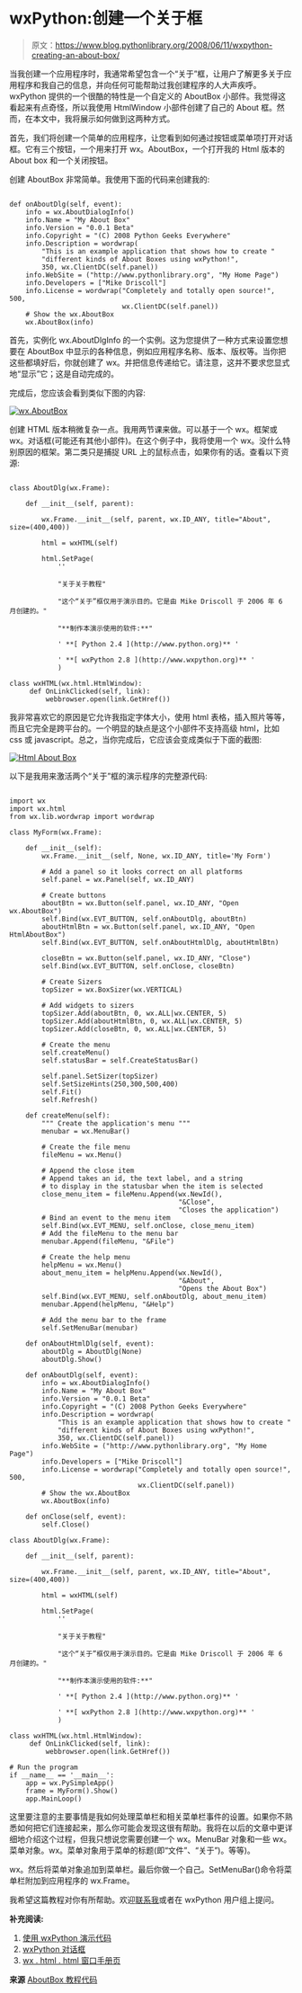 # wxPython:创建一个关于框

> 原文：<https://www.blog.pythonlibrary.org/2008/06/11/wxpython-creating-an-about-box/>

当我创建一个应用程序时，我通常希望包含一个“关于”框，让用户了解更多关于应用程序和我自己的信息，并向任何可能帮助过我创建程序的人大声疾呼。wxPython 提供的一个很酷的特性是一个自定义的 AboutBox 小部件。我觉得这看起来有点奇怪，所以我使用 HtmlWindow 小部件创建了自己的 About 框。然而，在本文中，我将展示如何做到这两种方式。

首先，我们将创建一个简单的应用程序，让您看到如何通过按钮或菜单项打开对话框。它有三个按钮，一个用来打开 wx。AboutBox，一个打开我的 Html 版本的 About box 和一个关闭按钮。

创建 AboutBox 非常简单。我使用下面的代码来创建我的:

```

def onAboutDlg(self, event):
    info = wx.AboutDialogInfo()
    info.Name = "My About Box"
    info.Version = "0.0.1 Beta"
    info.Copyright = "(C) 2008 Python Geeks Everywhere"
    info.Description = wordwrap(
        "This is an example application that shows how to create "
        "different kinds of About Boxes using wxPython!",
        350, wx.ClientDC(self.panel))
    info.WebSite = ("http://www.pythonlibrary.org", "My Home Page")
    info.Developers = ["Mike Driscoll"]
    info.License = wordwrap("Completely and totally open source!", 500,
                            wx.ClientDC(self.panel))
    # Show the wx.AboutBox
    wx.AboutBox(info)

```

首先，实例化 wx.AboutDlgInfo 的一个实例。这为您提供了一种方式来设置您想要在 AboutBox 中显示的各种信息，例如应用程序名称、版本、版权等。当你把这些都填好后，你就创建了 wx。并把信息传递给它。请注意，这并不要求您显式地“显示”它；这是自动完成的。

完成后，您应该会看到类似下图的内容:

[![wx.AboutBox](img/87b5a197451cf196c92617862a1a027d.png)](https://www.blog.pythonlibrary.org/wp-content/uploads/2008/06/wxaboutbox.png)

创建 HTML 版本稍微复杂一点。我用两节课来做。可以基于一个 wx。框架或 wx。对话框(可能还有其他小部件)。在这个例子中，我将使用一个 wx。没什么特别原因的框架。第二类只是捕捉 URL 上的鼠标点击，如果你有的话。查看以下资源:

```

class AboutDlg(wx.Frame):

    def __init__(self, parent):

        wx.Frame.__init__(self, parent, wx.ID_ANY, title="About", size=(400,400))

        html = wxHTML(self)

        html.SetPage(
            ''

            "关于关于教程"

            "这个“关于”框仅用于演示目的。它是由 Mike Driscoll 于 2006 年 6 月创建的。"

            "**制作本演示使用的软件:**"

            ' **[ Python 2.4 ](http://www.python.org)** '

            ' **[ wxPython 2.8 ](http://www.wxpython.org)** '
            )

class wxHTML(wx.html.HtmlWindow):
     def OnLinkClicked(self, link):
         webbrowser.open(link.GetHref())

```

我非常喜欢它的原因是它允许我指定字体大小，使用 html 表格，插入照片等等，而且它完全是跨平台的。一个明显的缺点是这个小部件不支持高级 html，比如 css 或 javascript。总之，当你完成后，它应该会变成类似于下面的截图:

[![Html About Box](img/2e38c87c407304edeb1ee082f2db306b.png)](https://www.blog.pythonlibrary.org/wp-content/uploads/2008/06/htmlaboutbox.png)

以下是我用来激活两个“关于”框的演示程序的完整源代码:

```

import wx
import wx.html
from wx.lib.wordwrap import wordwrap

class MyForm(wx.Frame):

    def __init__(self):
        wx.Frame.__init__(self, None, wx.ID_ANY, title='My Form')

        # Add a panel so it looks correct on all platforms
        self.panel = wx.Panel(self, wx.ID_ANY)

        # Create buttons
        aboutBtn = wx.Button(self.panel, wx.ID_ANY, "Open wx.AboutBox")
        self.Bind(wx.EVT_BUTTON, self.onAboutDlg, aboutBtn)
        aboutHtmlBtn = wx.Button(self.panel, wx.ID_ANY, "Open HtmlAboutBox")
        self.Bind(wx.EVT_BUTTON, self.onAboutHtmlDlg, aboutHtmlBtn)

        closeBtn = wx.Button(self.panel, wx.ID_ANY, "Close")
        self.Bind(wx.EVT_BUTTON, self.onClose, closeBtn)        

        # Create Sizers
        topSizer = wx.BoxSizer(wx.VERTICAL)

        # Add widgets to sizers
        topSizer.Add(aboutBtn, 0, wx.ALL|wx.CENTER, 5)
        topSizer.Add(aboutHtmlBtn, 0, wx.ALL|wx.CENTER, 5)
        topSizer.Add(closeBtn, 0, wx.ALL|wx.CENTER, 5)

        # Create the menu
        self.createMenu()
        self.statusBar = self.CreateStatusBar()

        self.panel.SetSizer(topSizer)
        self.SetSizeHints(250,300,500,400)
        self.Fit()
        self.Refresh()

    def createMenu(self):
        """ Create the application's menu """
        menubar = wx.MenuBar()

        # Create the file menu
        fileMenu = wx.Menu()

        # Append the close item
        # Append takes an id, the text label, and a string
        # to display in the statusbar when the item is selected
        close_menu_item = fileMenu.Append(wx.NewId(), 
                                          "&Close",
                                          "Closes the application")
        # Bind an event to the menu item
        self.Bind(wx.EVT_MENU, self.onClose, close_menu_item)
        # Add the fileMenu to the menu bar
        menubar.Append(fileMenu, "&File")

        # Create the help menu
        helpMenu = wx.Menu()
        about_menu_item = helpMenu.Append(wx.NewId(),
                                          "&About",
                                          "Opens the About Box")
        self.Bind(wx.EVT_MENU, self.onAboutDlg, about_menu_item)
        menubar.Append(helpMenu, "&Help")

        # Add the menu bar to the frame
        self.SetMenuBar(menubar)

    def onAboutHtmlDlg(self, event):
        aboutDlg = AboutDlg(None)
        aboutDlg.Show()

    def onAboutDlg(self, event):
        info = wx.AboutDialogInfo()
        info.Name = "My About Box"
        info.Version = "0.0.1 Beta"
        info.Copyright = "(C) 2008 Python Geeks Everywhere"
        info.Description = wordwrap(
            "This is an example application that shows how to create "
            "different kinds of About Boxes using wxPython!",
            350, wx.ClientDC(self.panel))
        info.WebSite = ("http://www.pythonlibrary.org", "My Home Page")
        info.Developers = ["Mike Driscoll"]
        info.License = wordwrap("Completely and totally open source!", 500,
                                wx.ClientDC(self.panel))
        # Show the wx.AboutBox
        wx.AboutBox(info)

    def onClose(self, event):
        self.Close()

class AboutDlg(wx.Frame):

    def __init__(self, parent):

        wx.Frame.__init__(self, parent, wx.ID_ANY, title="About", size=(400,400))

        html = wxHTML(self)

        html.SetPage(
            ''

            "关于关于教程"

            "这个“关于”框仅用于演示目的。它是由 Mike Driscoll 于 2006 年 6 月创建的。"

            "**制作本演示使用的软件:**"

            ' **[ Python 2.4 ](http://www.python.org)** '

            ' **[ wxPython 2.8 ](http://www.wxpython.org)** '
            )

class wxHTML(wx.html.HtmlWindow):
     def OnLinkClicked(self, link):
         webbrowser.open(link.GetHref())

# Run the program
if __name__ == '__main__':
    app = wx.PySimpleApp()
    frame = MyForm().Show()
    app.MainLoop()

```

这里要注意的主要事情是我如何处理菜单栏和相关菜单栏事件的设置。如果你不熟悉如何把它们连接起来，那么你可能会发现这很有帮助。我将在以后的文章中更详细地介绍这个过程，但我只想说您需要创建一个 wx。MenuBar 对象和一些 wx。菜单对象。wx。菜单对象用于菜单的标题(即“文件”、“关于”)。等等)。

wx。然后将菜单对象追加到菜单栏。最后你做一个自己。SetMenuBar()命令将菜单栏附加到应用程序的 wx.Frame。

我希望这篇教程对你有所帮助。欢迎[联系我](mailto:mike@pythonlibrary.org)或者在 wxPython 用户组上提问。

**补充阅读:**

1.  [使用 wxPython 演示代码](http://wiki.wxpython.org/Using%20wxPython%20Demo%20Code)
2.  [wxPython 对话框](http://zetcode.com/wxpython/dialogs/)
3.  [wx . html . html 窗口手册页](http://www.wxpython.org/docs/api/wx.html.HtmlWindow-class.html)

**来源**
[AboutBox 教程代码](https://www.blog.pythonlibrary.org/wp-content/uploads/2008/06/aboutbox_tutorial.txt)